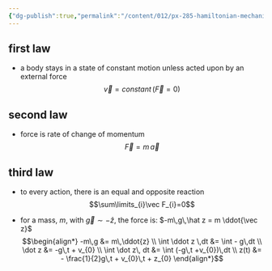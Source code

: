 ```yaml
---
{"dg-publish":true,"permalink":"/content/012/px-285-hamiltonian-mechanics-and-fluid-dynamics/term-1-hamiltonian-mechanics/a-introduction/px-285-a1-newton-s-laws/","noteIcon":"1","created":"2024-11-25T10:50:32.000+00:00","updated":"2024-11-26T13:00:40.591+00:00"}
---
```


## first law 
- a body stays in a state of constant motion unless acted upon by an external force
$$\vec v = constant \,(\vec F=0)$$
## second law
- force is rate of change of momentum 
$$\vec F = m\,\vec a$$
## third law
- to every action, there is an equal and opposite reaction
$$\sum\limits_{i}\vec F_{i}=0$$

- for a mass, $m$, with $\vec g\sim-\hat z$, the force is: $-m\,g\,\hat z = m \ddot{\vec z}$   
$$\begin{align*}
	-m\,g &= m\,\ddot{z} \\
	\int \ddot z \,dt &= \int - g\,dt \\
	\dot z &= -g\,t + v_{0} \\
	\int \dot z\, dt &= \int (-g\,t +v_{0})\,dt \\
	z(t) &= - \frac{1}{2}g\,t + v_{0}\,t + z_{0}
\end{align*}$$
